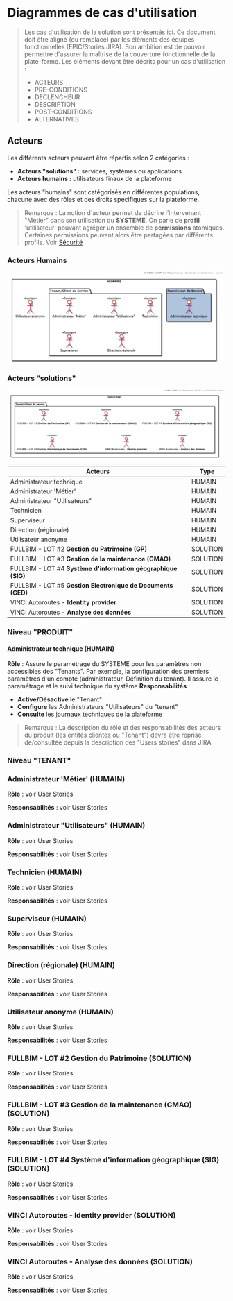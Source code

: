 # Diagrammes de cas d'utilisation

> Les cas d'utilisation de la solution sont présentés ici.
> Ce document doit être aligné (ou remplacé) par les éléments des équipes fonctionnelles (EPIC/Stories JIRA).
> Son ambition est de pouvoir permettre d'assurer la maîtrise de la couverture fonctionnelle de la plate-forme.
> Les éléments devant être décrits pour un cas d'utilisation :
>
> - ACTEURS
> - PRE-CONDITIONS
> - DECLENCHEUR
> - DESCRIPTION
> - POST-CONDITIONS
> - ALTERNATIVES

## Acteurs

Les différents acteurs peuvent être répartis selon 2 catégories :

-   **Acteurs "solutions" :** services, systèmes ou applications
-   **Acteurs humains :** utilisateurs finaux de la plateforme

Les acteurs "humains" sont catégorisés en différentes populations, chacune avec des rôles et des droits spécifiques sur la plateforme.


>Remarque :
>La notion d'acteur permet de décrire l'intervenant "Métier" dans son utilisation  du **SYSTEME**. 
On parle de **profil** 'utilisateur' pouvant agréger un ensemble de **permissions** atomiques. Certaines permissions peuvent alors être partagées par différents profils.
>Voir [Sécurité](./0401.ComponentsModel.md)

### Acteurs Humains
![Acteurs 'humains'](./images/0200.Actors.png)

### Acteurs "solutions"
![Acteurs 'solutions'](./images/0201.Actors.png)

| Acteurs                                                       | Type    |
| ------------------------------------------------------------- | ------- |
| Administrateur technique                                      | HUMAIN  |
| Administrateur 'Métier'                                       | HUMAIN  |
| Administrateur "Utilisateurs"                                 | HUMAIN  |
| Technicien                                                    | HUMAIN  |
| Superviseur                                                   | HUMAIN  |
| Direction (régionale)                                         | HUMAIN  |
| Utilisateur anonyme                                           | HUMAIN  |
| FULLBIM - LOT #2 **Gestion du Patrimoine (GP)**        | SOLUTION |
| FULLBIM - LOT #3 **Gestion de la maintenance (GMAO)**         | SOLUTION |
| FULLBIM - LOT #4 **Système d'information géographique (SIG)** | SOLUTION |
| FULLBIM - LOT #5 **Gestion Electronique de Documents (GED)** | SOLUTION |
| VINCI Autoroutes - **Identity provider**                      | SOLUTION |
| VINCI Autoroutes - **Analyse des données**                    | SOLUTION |

### Niveau "PRODUIT"

#### Administrateur technique (HUMAIN)

**Rôle** : Assure le paramétrage du SYSTEME pour les paramètres non accessibles des "Tenants". Par exemple, la configuration des premiers paramètres d'un compte  (administrateur, Définition du tenant). Il assure le paramétrage et le suivi technique du système
**Responsabilités** :

- **Active/Désactive** le "Tenant"
- **Configure** les Administrateurs "Utilisateurs" du "tenant"
-   **Consulte** les journaux techniques de la plateforme


>Remarque : La description du rôle et des responsabilités des acteurs du produit (les entités clientes ou "Tenant") devra être reprise de/consultée depuis  la description des "Users stories" dans JIRA

### Niveau "TENANT"

### Administrateur 'Métier' (HUMAIN)

**Rôle** : voir User Stories

**Responsabilités** : voir User Stories


### Administrateur "Utilisateurs" (HUMAIN)

**Rôle** : voir User Stories

**Responsabilités** : voir User Stories

### Technicien (HUMAIN)

**Rôle** : voir User Stories

**Responsabilités** : voir User Stories

### Superviseur (HUMAIN)

**Rôle** : voir User Stories

**Responsabilités** : voir User Stories

### Direction (régionale) (HUMAIN)

**Rôle** : voir User Stories

**Responsabilités** : voir User Stories

### Utilisateur anonyme (HUMAIN)

**Rôle** : voir User Stories

**Responsabilités** : voir User Stories


### FULLBIM - LOT #2 **Gestion du Patrimoine**  (SOLUTION)

**Rôle** : voir User Stories

**Responsabilités** : voir User Stories

### FULLBIM - LOT #3 **Gestion de la maintenance (GMAO)** (SOLUTION)

**Rôle** : voir User Stories

**Responsabilités** : voir User Stories

### FULLBIM - LOT #4 **Système d'information géographique (SIG)** (SOLUTION)

**Rôle** : voir User Stories

**Responsabilités** : voir User Stories

### VINCI Autoroutes - **Identity provider** (SOLUTION)

**Rôle** : voir User Stories

**Responsabilités** : voir User Stories

### VINCI Autoroutes - **Analyse des données** (SOLUTION)

**Rôle** : voir User Stories

**Responsabilités** : voir User Stories
